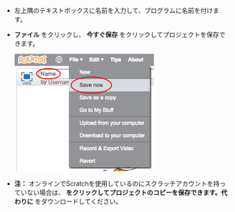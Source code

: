 + 左上隅のテキストボックスに名前を入力して、プログラムに名前を付けます。

+ **ファイル** をクリックし、 **今すぐ保存** をクリックしてプロジェクトを保存できます。
    
    ![スクリーンショット](images/save.png)

+ **注：** オンラインでScratchを使用しているのにスクラッチアカウントを持っていない場合は、 **をクリックしてプロジェクトのコピーを保存できます。代わりに** をダウンロードしてください。
